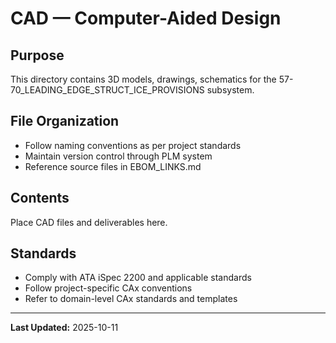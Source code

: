 # CAD — Computer-Aided Design

## Purpose

This directory contains 3D models, drawings, schematics for the 57-70_LEADING_EDGE_STRUCT_ICE_PROVISIONS subsystem.

## File Organization

- Follow naming conventions as per project standards
- Maintain version control through PLM system
- Reference source files in EBOM_LINKS.md

## Contents

Place CAD files and deliverables here.

## Standards

- Comply with ATA iSpec 2200 and applicable standards
- Follow project-specific CAx conventions
- Refer to domain-level CAx standards and templates

---

**Last Updated:** 2025-10-11
